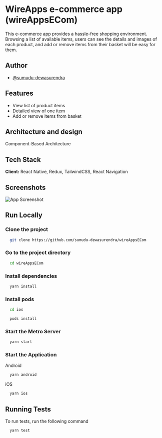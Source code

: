 
# WireApps e-commerce app (wireAppsECom)
This e-commerce app provides a hassle-free shopping environment. Browsing a list of available items, users can see the details and images of each product, and add or remove items from their basket will be easy for them.




## Author

- [@sumudu-dewasurendra](https://github.com/sumudu-dewasurendra)


## Features

- View list of product items
- Detailed view of one item
- Add or remove items from basket


## Architecture and design

Component-Based Architecture



## Tech Stack

**Client:** React Native, Redux, TailwindCSS, React Navigation


## Screenshots

![App Screenshot](https://via.placeholder.com/468x300?text=App+Screenshot+Here)


## Run Locally

### Clone the project

```bash
  git clone https://github.com/sumudu-dewasurendra/wireAppsECom
```

### Go to the project directory

```bash
  cd wireAppsECom
```

### Install dependencies

```bash
  yarn install
```

### Install pods

```bash
  cd ios
```
```bash
  pods install
```

### Start the Metro Server

```bash
  yarn start
```

### Start the Application

Android

```bash
  yarn android
```

iOS

```bash
  yarn ios
```


## Running Tests

To run tests, run the following command

```bash
  yarn test
```

